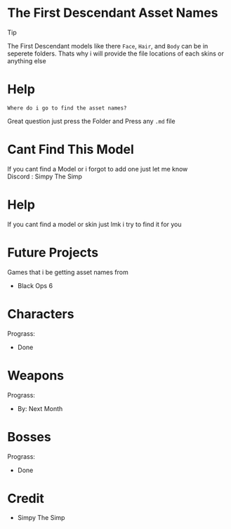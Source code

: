 # The First Descendant Asset Names

> [!TIP]
> 
>  The First Descendant models like there `Face`, `Hair`, and `Body` can be in seperete folders. Thats why i will provide the file locations of each skins or anything else 

# Help
`Where do i go to find the asset names?`


Great question just press the Folder and Press any `.md` file 


# Cant Find This Model
 If you cant find a Model or i forgot to add one just let me know  
 Discord : Simpy The Simp 

# Help
 If you cant find a model or skin just lmk i try to find it for you 

 

# Future Projects
Games that i be getting asset names from
  
 - Black Ops 6


# Characters
 Prograss:
- Done 


# Weapons
 Prograss:
- By: Next Month 


# Bosses 
 Prograss: 
 - Done 




# Credit 
- Simpy The Simp 

